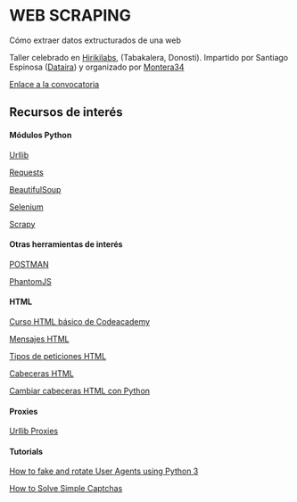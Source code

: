 # WEB SCRAPING

Cómo extraer datos extructurados de una web

Taller celebrado en [Hirikilabs](http://hirikilabs.tabakalera.eu/), (Tabakalera, Donosti).
Impartido por Santiago Espinosa ([Dataira](http://dataira.com/es/)) y organizado por [Montera34](https://montera34.com/)

[Enlace a la convocatoria](https://www.tabakalera.eu/es/web-scraping-como-extraer-datos-estructurados-de-una-web)

## Recursos de interés

#### Módulos Python

[Urllib](https://docs.python.org/2/library/urllib.html)

[Requests](http://docs.python-requests.org/en/master/)

[BeautifulSoup](https://www.crummy.com/software/BeautifulSoup/bs4/doc/)

[Selenium](http://www.seleniumhq.org/)

[Scrapy](https://scrapy.org/)

#### Otras herramientas de interés

[POSTMAN](https://www.getpostman.com/)

[PhantomJS](http://phantomjs.org/)

#### HTML

[Curso HTML básico de Codeacademy](https://www.codecademy.com/courses/web-beginner-en-HZA3b/0/1?curriculum_id=50579fb998b470000202dc8b)

[Mensajes HTML](https://developer.mozilla.org/en-US/docs/Web/HTTP/Messages)

[Tipos de peticiones HTML](https://en.wikipedia.org/wiki/Hypertext_Transfer_Protocol#Request_methods)

[Cabeceras HTML](https://en.wikipedia.org/wiki/List_of_HTTP_header_fields)

[Cambiar cabeceras HTML con Python](https://www.scrapehero.com/how-to-fake-and-rotate-user-agents-using-python-3/)

#### Proxies

[Urllib Proxies](https://docs.python.org/3.5/howto/urllib2.html#proxies)

#### Tutorials

[How to fake and rotate User Agents using Python 3](https://www.scrapehero.com/how-to-fake-and-rotate-user-agents-using-python-3/)

[How to Solve Simple Captchas](https://www.scrapehero.com/how-to-solve-simple-captchas-using-python-tesseract/)